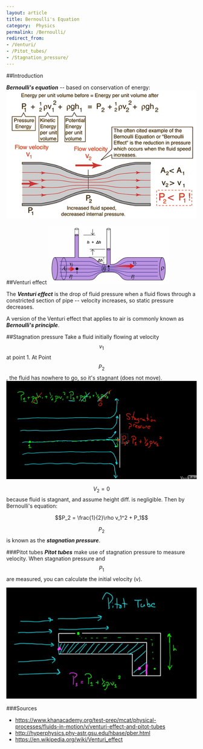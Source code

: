 ```yaml
---
layout: article
title: Bernoulli's Equation
category:  Physics
permalink: /Bernoulli/
redirect_from:
- /Venturi/
- /Pitot_tubes/
- /Stagnation_pressure/
---
```


##Introduction

***Bernoulli's equation*** -- based on conservation of energy:
<img src="images/bernoul.gif">

##Venturi effect
<img src="images/Venturi.PNG">

The ***Venturi effect*** is the drop of fluid pressure when a fluid flows through a constricted section of pipe -- velocity increases, so static pressure decreases.

A version of the Venturi effect that applies to air is commonly known as ***Bernoulli's principle***.

##Stagnation pressure
Take a fluid initially flowing at velocity $$v_1$$ at point 1. At Point $$P_2$$, the fluid has nowhere to go, so it's stagnant (does not move).
<img src="images/stagpressure.png">

$$V_2 = 0$$ because fluid is stagnant, and assume height diff. is negligible. Then by Bernoulli's equation:

$$P_2 = \frac{1}{2}\rho v_1^2 + P_1$$

$$P_2$$ is known as the ***stagnation pressure***.

###Pitot tubes
***Pitot tubes*** make use of stagnation pressure to measure velocity. When stagnation pressure and $$P_1$$ are measured, you can calculate the initial velocity (v).

<img src="images/pitot.png">

###Sources
* <https://www.khanacademy.org/test-prep/mcat/physical-processes/fluids-in-motion/v/venturi-effect-and-pitot-tubes>
* <http://hyperphysics.phy-astr.gsu.edu/hbase/pber.html>
* <https://en.wikipedia.org/wiki/Venturi_effect>